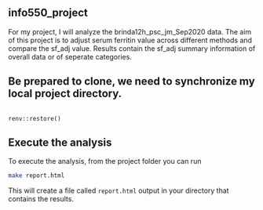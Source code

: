 ## info550_project

For my project, I will analyze the brinda12h_psc_jm_Sep2020 data. The aim of this project is to adjust serum ferritin value across different methods and compare the sf_adj value.
Results contain the sf_adj summary information of overall data or of seperate categories.

## Be prepared to clone, we need to synchronize my local project directory.

```{r}

renv::restore()

```

## Execute the analysis

To execute the analysis, from the project folder you can run 

``` bash
make report.html
```

This will create a file called `report.html` output in your directory that contains the results.
